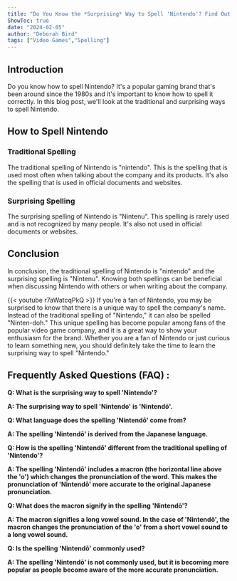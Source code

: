 ```yaml
---
title: "Do You Know the *Surprising* Way to Spell 'Nintendo'? Find Out Now!"
ShowToc: true 
date: "2024-02-05"
author: "Deborah Bird" 
tags: ["Video Games","Spelling"]
---
```

## Introduction

Do you know how to spell Nintendo? It's a popular gaming brand that's been around since the 1980s and it's important to know how to spell it correctly. In this blog post, we'll look at the traditional and surprising ways to spell Nintendo.

## How to Spell Nintendo

### Traditional Spelling

The traditional spelling of Nintendo is "nintendo". This is the spelling that is used most often when talking about the company and its products. It's also the spelling that is used in official documents and websites.

### Surprising Spelling

The surprising spelling of Nintendo is "Nintenu". This spelling is rarely used and is not recognized by many people. It's also not used in official documents or websites.

## Conclusion

In conclusion, the traditional spelling of Nintendo is "nintendo" and the surprising spelling is "Nintenu". Knowing both spellings can be beneficial when discussing Nintendo with others or when writing about the company.

{{< youtube r7aWatcqPkQ >}} 
If you're a fan of Nintendo, you may be surprised to know that there is a unique way to spell the company's name. Instead of the traditional spelling of "Nintendo," it can also be spelled "Ninten-doh." This unique spelling has become popular among fans of the popular video game company, and it is a great way to show your enthusiasm for the brand. Whether you are a fan of Nintendo or just curious to learn something new, you should definitely take the time to learn the surprising way to spell "Nintendo."

## Frequently Asked Questions (FAQ) :
**Q: What is the surprising way to spell 'Nintendo'?**

**A: The surprising way to spell 'Nintendo' is 'Nintendō'.**

**Q: What language does the spelling 'Nintendō' come from?**

**A: The spelling 'Nintendō' is derived from the Japanese language.**

**Q: How is the spelling 'Nintendō' different from the traditional spelling of 'Nintendo'?**

**A: The spelling 'Nintendō' includes a macron (the horizontal line above the 'o') which changes the pronunciation of the word. This makes the pronunciation of 'Nintendō' more accurate to the original Japanese pronunciation.**

**Q: What does the macron signify in the spelling 'Nintendō'?**

**A: The macron signifies a long vowel sound. In the case of 'Nintendō', the macron changes the pronunciation of the 'o' from a short vowel sound to a long vowel sound.**

**Q: Is the spelling 'Nintendō' commonly used?**

**A: The spelling 'Nintendō' is not commonly used, but it is becoming more popular as people become aware of the more accurate pronunciation.**





